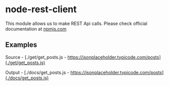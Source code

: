 # node-rest-client

This module allows us to make REST Api calls. Please check official documentation at [npmjs.com](https://www.npmjs.com/package/node-rest-client)

## Examples

Source - [./get/get_posts.js - https://jsonplaceholder.typicode.com/posts](./get/get_posts.js)

Output - [./docs/get_posts.js - https://jsonplaceholder.typicode.com/posts](./docs/get_posts.js)
